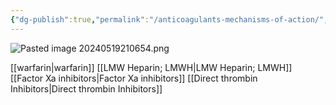 ```yaml
---
{"dg-publish":true,"permalink":"/anticoagulants-mechanisms-of-action/","created":"2024-05-19T21:06:34.318-07:00","updated":"2025-09-24T09:26:30.514-07:00"}
---
```



![Pasted image 20240519210654.png](/img/user/assets/Pasted%20image%2020240519210654.png)

[[warfarin\|warfarin]]
[[LMW Heparin; LMWH\|LMW Heparin; LMWH]]
[[Factor Xa inhibitors\|Factor Xa inhibitors]]
[[Direct thrombin Inhibitors\|Direct thrombin Inhibitors]]
